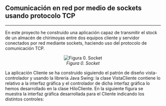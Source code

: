 ## Comunicación en red por medio de sockets usando protocolo TCP
------------
En este proyecto he construido una aplicación capaz de transmitir el stock de un almacén de chirimoyas entre dos equipos cliente y servidor conectados por red mediante sockets, haciendo uso del protocolo de comunicación TCP.
<p align="center">
  <img src="https://raw.githubusercontent.com/hotomol/sockets/master/Images/socket.png?raw=true" alt="Figura 0. Socket">
  <br><i>Figura 0. Socket</i>
</p>


La aplicación Cliente se ha construido siguiendo el patrón de diseño vista-controlador y usando la librería Java Swing: la clase VistaCliente contiene lo relativo a la interfaz gráfica y el controlador de dicha interfaz gráfica lo hemos desarrollado en la clase HiloCliente.
En la siguiente figura se muestra la interfaz gráfica desarrollada para el Cliente indicando los distintos controles:

